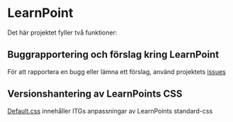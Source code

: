 # LearnPoint

Det här projektet fyller två funktioner:

## Buggrapportering och förslag kring LearnPoint ##

För att rapportera en bugg eller lämna ett förslag, använd projektets [issues](https://github.com/itgsod/LearnPoint/issues)

## Versionshantering av LearnPoints CSS ##

[Default.css](default.css) innehåller ITGs anpassningar av LearnPoints standard-css
